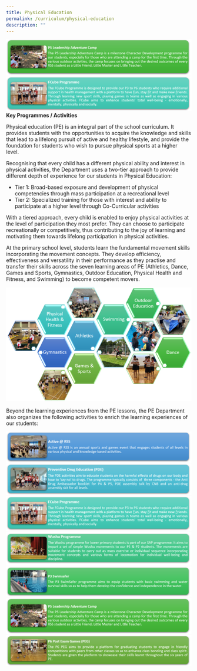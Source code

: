 ```yaml
---
title: Physical Education
permalink: /curriculum/physical-education
description: ""
---
```

![](/images/P5%20Leadership%20Adventure%20Camp.png)![](/images/FCube%20Programme.png)**Key Programmes / Activities**

Physical education (PE) is an integral part of the school curriculum. It provides students with the opportunities to acquire the knowledge and skills that lead to a lifelong pursuit of active and healthy lifestyle, and provide the foundation for students who wish to pursue physical sports at a higher level.

Recognising that every child has a different physical ability and interest in physical activities, the Department uses a two-tier approach to provide different depth of experience for our students in Physical Education:

* Tier 1: Broad-based exposure and development of physical competencies through mass participation at a recreational level
* Tier 2: Specialized training for those with interest and ability to participate at a higher level through Co-Curricular activities

With a tiered approach, every child is enabled to enjoy physical activities at the level of participation they most prefer. They can choose to participate recreationally or competitively, thus contributing to the joy of learning and motivating them towards lifelong participation in physical activities.

At the primary school level, students learn the fundamental movement skills incorporating the movement concepts. They develop efficiency, effectiveness and versatility in their performance as they practise and transfer their skills across the seven learning areas of PE (Athletics, Dance, Games and Sports, Gymnastics, Outdoor Education, Physical Health and Fitness, and Swimming) to become competent movers.

![](/images/PE_1.png)

Beyond the learning experiences from the PE lessons, the PE Department also organizes the following activities to enrich the learning experiences of our students:

![](/images/Active.png)
![](/images/Preventive%20Drug%20Education.png)
![](/images/FCube%20Programme.png)
![](/images/Wushu%20Programme.png)
![](/images/P3%20Swimsafer.png)
![](/images/P5%20Leadership%20Adventure%20Camp.png)![](/images/P6%20Post%20Exam%20Games%20(PEG).png)